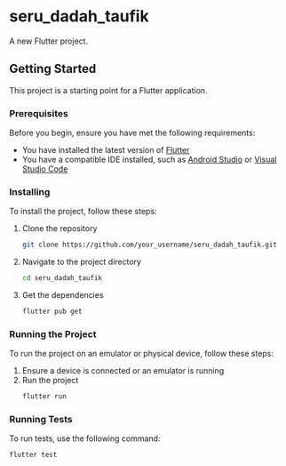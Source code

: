 # seru_dadah_taufik

A new Flutter project.

## Getting Started

This project is a starting point for a Flutter application.

### Prerequisites

Before you begin, ensure you have met the following requirements:
- You have installed the latest version of [Flutter](https://flutter.dev/docs/get-started/install)
- You have a compatible IDE installed, such as [Android Studio](https://developer.android.com/studio) or [Visual Studio Code](https://code.visualstudio.com/)

### Installing

To install the project, follow these steps:

1. Clone the repository
    ```bash
    git clone https://github.com/your_username/seru_dadah_taufik.git
    ```
2. Navigate to the project directory
    ```bash
    cd seru_dadah_taufik
    ```
3. Get the dependencies
    ```bash
    flutter pub get
    ```

### Running the Project

To run the project on an emulator or physical device, follow these steps:

1. Ensure a device is connected or an emulator is running
2. Run the project
    ```bash
    flutter run
    ```

### Running Tests

To run tests, use the following command:
```bash
flutter test
